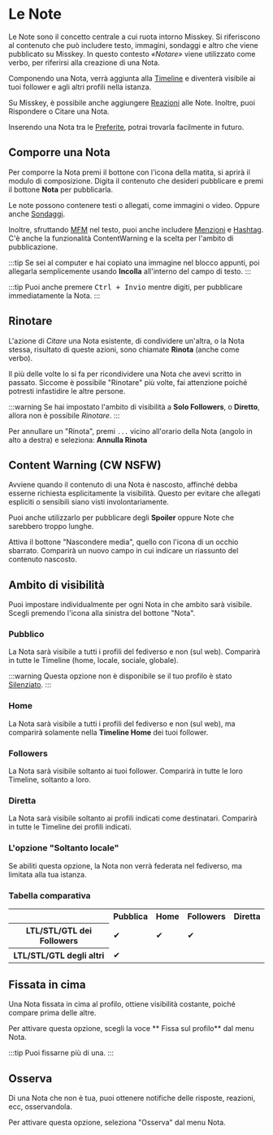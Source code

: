 # Le Note

Le Note sono il concetto centrale a cui ruota intorno Misskey. Si riferiscono al contenuto che può includere testo, immagini, sondaggi e altro che viene pubblicato su Misskey. In questo contesto _«Notare»_ viene utilizzato come verbo, per riferirsi alla creazione di una Nota.

Componendo una Nota, verrà aggiunta alla [Timeline](./timeline) e diventerà visibile ai tuoi follower e agli altri profili nella istanza.

Su Misskey, è possibile anche aggiungere [Reazioni](./reaction) alle Note.
Inoltre, puoi Rispondere o Citare una Nota.

Inserendo una Nota tra le [Preferite](./favorite), potrai trovarla facilmente in futuro.

## Comporre una Nota

Per comporre la Nota premi il bottone con l'icona della matita, si aprirà il modulo di composizione. Digita il contenuto che desideri pubblicare e premi il bottone **Nota** per pubblicarla.

Le note possono contenere testi o allegati, come immagini o video. Oppure anche [Sondaggi](./poll).

Inoltre, sfruttando [MFM](./mfm) nel testo, puoi anche includere [Menzioni](./mention) e [Hashtag](./hashtag). C'è anche la funzionalità ContentWarning e la scelta per l'ambito di pubblicazione.

:::tip
Se sei al computer e hai copiato una immagine nel blocco appunti, poi allegarla semplicemente usando **Incolla** all'interno del campo di testo.
:::

:::tip
Puoi anche premere <kbd class="key">Ctrl + Invio</kbd> mentre digiti, per pubblicare immediatamente la Nota.
:::

## Rinotare

L'azione di _Citare_ una Nota esistente, di condividere un'altra, o la Nota stessa, risultato di queste azioni, sono chiamate **Rinota** (anche come verbo).

Il più delle volte lo si fa per ricondividere una Nota che avevi scritto in passato. Siccome è possibile "Rinotare" più volte, fai attenzione poiché potresti infastidire le altre persone.

:::warning
Se hai impostato l'ambito di visibilità a **Solo Followers**, o **Diretto**, allora non è possibile _Rinotare_.
:::

Per annullare un "Rinota", premi `...` vicino all'orario della Nota (angolo in alto a destra) e seleziona: **Annulla Rinota**

## Content Warning (CW NSFW)

Avviene quando il contenuto di una Nota è nascosto, affinché debba esserne richiesta esplicitamente la visibilità. Questo per evitare che allegati espliciti o sensibili siano visti involontariamente.

Puoi anche utilizzarlo per pubblicare degli **Spoiler** oppure Note che sarebbero troppo lunghe.

Attiva il bottone "Nascondere media", quello con l'icona di un occhio sbarrato. Comparirà un nuovo campo in cui indicare un riassunto del contenuto nascosto.

## Ambito di visibilità

Puoi impostare individualmente per ogni Nota in che ambito sarà visibile.
Scegli premendo l'icona alla sinistra del bottone "Nota".

### Pubblico

La Nota sarà visibile a tutti i profili del fediverso e non (sul web).
Comparirà in tutte le Timeline (home, locale, sociale, globale).

:::warning
Questa opzione non è disponibile se il tuo profilo è stato <a href="./silence">Silenziato</a>.
:::

### Home

La Nota sarà visibile a tutti i profili del fediverso e non (sul web), ma comparirà solamente nella **Timeline Home** dei tuoi follower.

### Followers

La Nota sarà visibile soltanto ai tuoi follower. Comparirà in tutte le loro Timeline, soltanto a loro.

### Diretta

La Nota sarà visibile soltanto ai profili indicati come destinatari. Comparirà in tutte le Timeline dei profili indicati.

### L'opzione "Soltanto locale"

Se abiliti questa opzione, la Nota non verrà federata nel fediverso, ma limitata alla tua istanza.

### Tabella comparativa

<table>
    <tr><th></th><th>Pubblica</th><th>Home</th><th>Followers</th><th>Diretta</th></tr>
    <tr><th>LTL/STL/GTL dei Followers</th><td>✔</td><td>✔</td><td>✔</td><td></td></tr>
    <tr><th>LTL/STL/GTL degli altri</th><td>✔</td><td></td><td></td><td></td></tr>
</table>

## Fissata in cima

Una Nota fissata in cima al profilo, ottiene visibilità costante, poiché compare prima delle altre.

Per attivare questa opzione, scegli la voce ** Fissa sul profilo** dal menu Nota.

:::tip
Puoi fissarne più di una.
:::

## Osserva

Di una Nota che non è tua, puoi ottenere notifiche delle risposte, reazioni, ecc, osservandola.

Per attivare questa opzione, seleziona "Osserva" dal menu Nota.
